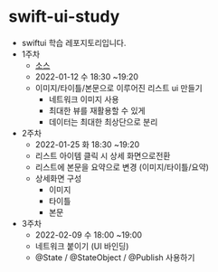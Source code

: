 # swift-ui-study

- swiftui 학습 레포지토리입니다.
- 1주차
  - [소스](https://github.com/JoHwanhee/swift-ui-study/tree/main/jetchat)
  - 2022-01-12 수 18:30 ~19:20 
  - 이미지/타이틀/본문으로 이루어진 리스트 ui 만들기
    - 네트워크 이미지 사용
    - 최대한 뷰를 재활용할 수 있게
    - 데이터는 최대한 최상단으로 분리
- 2주차 
  - 2022-01-25 화 18:30 ~19:20 
  - 리스트 아이템 클릭 시 상세 화면으로전환
  - 리스트에 본문을 요약으로 변경 (이미지/타이틀/요약)
  - 상세화면 구성
    - 이미지 
    - 타이틀
    - 본문
- 3주차
  - 2022-02-09 수 18:00 ~19:00 
  - 네트워크 붙이기 (UI 바인딩)
  - @State / @StateObject / @Publish 사용하기
